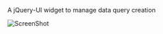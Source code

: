 A jQuery-UI widget to manage data query creation

![ScreenShot](https://raw.github.com/thinkt4nk/apeach/master/example.png)
